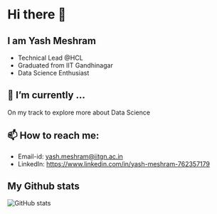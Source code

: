 # Hi there 👋

## I am Yash Meshram
* Technical Lead @HCL
* Graduated from IIT Gandhinagar
* Data Science Enthusiast

<!-- Here are some ideas to get you started: -->

<!-- ## 🔭 I’m currently working on ... -->
## 🌱 I’m currently ...
<!-- * Gradient boosting
* Feature Engineering\ -->
<!-- \ -->
On my track to explore more about Data Science
## 📫 How to reach me:
* Email-id: yash.meshram@iitgn.ac.in
* LinkedIn: https://www.linkedin.com/in/yash-meshram-762357179


## My Github stats
![GitHub stats](https://github-readme-stats.vercel.app/api?username=yash-meshram&show_icons=true&theme=dark)


